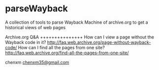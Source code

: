 parseWayback
============

A collection of tools to parse Wayback Machine of archive.org to get a historical views of web pages

Archive.org Q&A
+++++++++++++++
How can I view a page without the Wayback code in it?
http://faq.web.archive.org/page-without-wayback-code/
How can I find all the pages from one site?
http://faq.web.archive.org/find-all-the-pages-from-one-site/


chenxm
chenxm35@gmail.com

